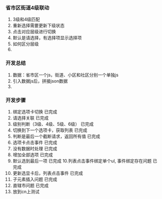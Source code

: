 ### 省市区街道4级联动

1. 3级和4级匹配
2. 重新选择需要更新下级状态
3. 点击对应层级进行切换
4. 默认是请选择，有选择项显示选择项
5. 如何区分层级
6. 


### 开发总结
1. 数据：省市区一个js，街道、小区和社区分别一个单独js
2. 引入数据js后，拼接json数据
3. 

### 开发步骤
1. 绑定选项卡切换                  已完成
2. 请选择关联                      已完成
3. 级别判断（3级、4级、5级、6级）    已完成
4. 切换到下一个选项卡，获取列表           已完成
5. 判断是最后一个截断请求，返回所有值      已完成
6. 选项卡点击事件    已完成
7. 没有数据时处理   已完成
8. 增加全部选项   已完成 
9. 默认选到最后一项  已完成
10.列表点击事件绑定单个ul, 事件绑定存在问题  已完成
11. 更新选显卡后，列表点击事件  已完成
12. 子元素插入问题  已完成
13. 直辖市问题  已完成
14. 放到cn上测试







